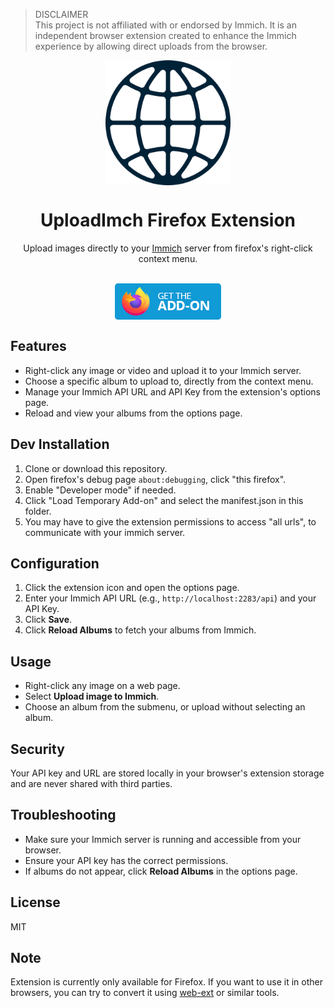 ﻿> DISCLAIMER  
> This project is not affiliated with or endorsed by Immich. It is an independent browser extension created to enhance the Immich experience by allowing direct uploads from the browser.

<img src="icons/icon.svg" width="200" style="display: block; margin: auto;">
<h1 align="center">UploadImch Firefox Extension</h1>

<p align="center">
  Upload images directly to your <a href="https://github.com/immich-app/immich">Immich</a> server from firefox's right-click context menu.
</p>
<img src="GetAddon.png" style="display: block; margin: 30px auto auto;">

## Features

- Right-click any image or video and upload it to your Immich server.
- Choose a specific album to upload to, directly from the context menu.
- Manage your Immich API URL and API Key from the extension's options page.
- Reload and view your albums from the options page.

## Dev Installation

1. Clone or download this repository.
2. Open firefox's debug page `about:debugging`, click "this firefox".
3. Enable "Developer mode" if needed.
4. Click "Load Temporary Add-on" and select the manifest.json in this folder.
5. You may have to give the extension permissions to access "all urls", to communicate with your immich server.

## Configuration

1. Click the extension icon and open the options page.
2. Enter your Immich API URL (e.g., `http://localhost:2283/api`) and your API Key.
3. Click **Save**.
4. Click **Reload Albums** to fetch your albums from Immich.

## Usage

- Right-click any image on a web page.
- Select **Upload image to Immich**.
- Choose an album from the submenu, or upload without selecting an album.

## Security

Your API key and URL are stored locally in your browser's extension storage and are never shared with third parties.

## Troubleshooting

- Make sure your Immich server is running and accessible from your browser.
- Ensure your API key has the correct permissions.
- If albums do not appear, click **Reload Albums** in the options page.

## License

MIT

## Note
Extension is currently only available for Firefox. If you want to use it in other browsers, you can try to convert it using [web-ext](https://developer.mozilla.org/en-US/docs/Mozilla/Add-ons/WebExtensions/Using_web-ext_command_line_tool) or similar tools.